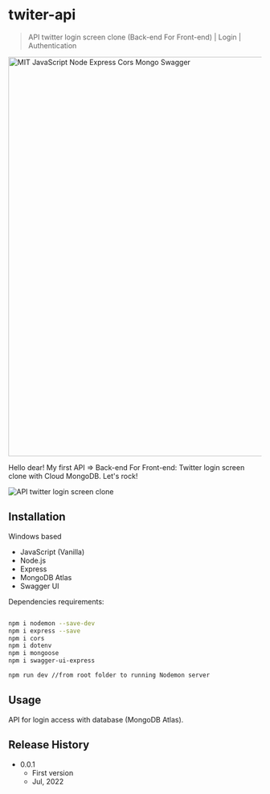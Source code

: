 # twiter-api
> API twitter login screen clone (Back-end For Front-end) | Login | Authentication

<img width="795" alt="MIT JavaScript Node Express Cors Mongo Swagger" src="https://user-images.githubusercontent.com/102762000/177672216-faa7f90f-b246-4835-94ff-48c3e40bebc2.png">

Hello dear! My first API => Back-end For Front-end: Twitter login screen clone  with Cloud MongoDB. Let's rock!

![API twitter login screen clone](https://user-images.githubusercontent.com/102762000/177671440-b3ffa21c-4f86-480c-a14d-54598cf9f4ae.png)

## Installation

Windows based
- JavaScript (Vanilla)
- Node.js
- Express
- MongoDB Atlas
- Swagger UI

Dependencies requirements:

```sh

npm i nodemon --save-dev
npm i express --save
npm i cors
npm i dotenv
npm i mongoose
npm i swagger-ui-express

npm run dev //from root folder to running Nodemon server

```


## Usage

API for login access with database (MongoDB Atlas).


## Release History

* 0.0.1
    * First version
    * Jul, 2022
